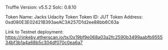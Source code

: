 Truffle Version: v5.5.2
Solc: 0.8.10

Token Name: Jacks Udacity Token
Token ID: JUT
Token Address: 0xd080E3E02421B393aeAC3A257D1d2ee88bb6C63a

Link to Testnet deployment: https://rinkeby.etherscan.io/tx/0x19bf9e068a03a2fc2590b3499aabfb955534bf3b1a4a68b5c304df070c0ea6a7
